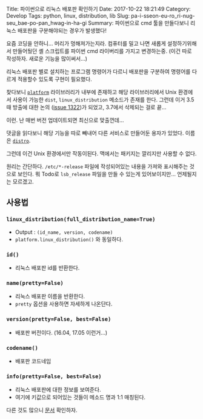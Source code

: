 Title: 파이썬으로 리눅스 배포판 확인하기
Date: 2017-10-22 18:21:49
Category: Develop
Tags: python, linux, distribution, lib
Slug: pa-i-sseon-eu-ro_ri-nug-seu_bae-po-pan_hwag-in-ha-gi
Summary: 파이썬으로 cmd 툴을 만들다보니 리눅스 배포판을 구분해야되는 경우가 발생했다!

요즘 코딩을 안하니... 머리가 멍해져가는지라.
컴퓨터를 밀고 나면 새롭게 설정하기위해서 만들어뒀던 셸  스크립트를 파이썬 cmd 라이버리를 가지고 변경하는중. (이건 따로 작성하자. 새로운 기능을 많이써서...)

리눅스 배포판 별로 설치하는 프로그램 명령어가 다르니 배포판을 구분하여 명령어를 다르게 적용할수 있도록 구현이 필요했다.

찾다보니 [`platform`](https://docs.python.org/3/library/platform.html) 라이브러리가 내부에 존재하고 해당 라이브러리에서 Unix 환경에서 사용이 가능한 `dist`, `linux_distribution` 메소드가 존재를 한다. 그런데 이거 3.5때 방출에 대한 논의 ([issue 1322](https://bugs.python.org/issue1322))가 되었고, 3.7에서 삭제되는 걸로 끝...

이런. 난 매번 버전 업데이트되면 최신으로 맞출껀데...

댓글을 읽다보니 해당 기능을 따로 빼내어 다른 서비스로 만들어둔 용자가 있었다. 이름은 [`distro`](https://pypi.python.org/pypi/distro).

그런데 이건 Unix 환경에서만 작동이된다. 맥에서는 패키지는 깔리지만 사용할 수 없다.

원리는 간단하다. `/etc/*-release` 파일에 작성되어있는 내용을 가져와 표시해주는 것으로 보인다. 뭐 Todo로 `lsb_release` 파일을 만들 수 있는게 있어보이지만... 언제될지는 모르겠고.

## 사용법

### `linux_distribution(full_distribution_name=True)`

* Output : `(id_name, version, codename)`
* `platform.linux_distribution()` 와 동일하다.

### `id()`

* 리눅스 배포판 id를 반환한다.

### `name(pretty=False)`

* 리눅스 배포판 이름을 반환한다.
* `pretty` 옵션을 사용하면 자세하게 나온단다.

### `version(pretty=False, best=False)`

* 배포판 버전이다. (16.04, 17.05 이런거…)

### `codename()`

* 배포판 코드네임

### `info(pretty=False, best=False)`

* 리눅스 배포판에 대한 정보를 보여준다.
* 여기에 키값으로 되어있는 것들이 메소드 명과 1:1 매칭된다.

다른 것도 많으니 [문서](http://distro.readthedocs.io/en/latest/) 확인하자.

